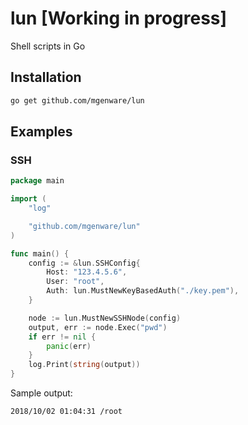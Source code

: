 # lun [Working in progress]
Shell scripts in Go

## Installation
```sh
go get github.com/mgenware/lun
```

## Examples
### SSH
```go
package main

import (
	"log"

	"github.com/mgenware/lun"
)

func main() {
	config := &lun.SSHConfig{
		Host: "123.4.5.6",
		User: "root",
		Auth: lun.MustNewKeyBasedAuth("./key.pem"),
	}

	node := lun.MustNewSSHNode(config)
	output, err := node.Exec("pwd")
	if err != nil {
		panic(err)
	}
	log.Print(string(output))
}
```

Sample output:
```
2018/10/02 01:04:31 /root
```
